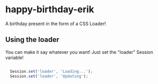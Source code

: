 # happy-birthday-erik
A birthday present in the form of a CSS Loader!

## Using the loader
You can make it say whatever you want! Just set the "loader" Session variable!

```javascript 

  Session.set('loader', 'Loading...');
  Session.set('loader', 'Updating');

```
